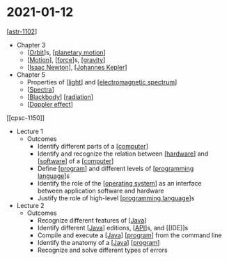 # 2021-01-12

[[astr-1102]]

- Chapter 3
  - [[Orbit]]s, [[planetary motion]]
  - [[Motion]], [[force]]s, [[gravity]]
  - [[Isaac Newton]], [[Johannes Kepler]]
- Chapter 5
  - Properties of [[light]] and [[electromagnetic spectrum]]
  - [[Spectra]]
  - [[Blackbody]] [[radiation]]
  - [[Doppler effect]]

[[cpsc-1150]]

- Lecture 1
  - Outcomes
    - Identify different parts of a [[computer]]
    - Identify and recognize the relation between [[hardware]] and [[software]] of a [[computer]]
    - Define [[program]] and different levels of [[programming language]]s
    - Identify the role of the [[operating system]] as an interface between application software and hardware
    - Justify the role of high-level [[programming language]]s
- Lecture 2
  - Outcomes
    - Recognize different features of [[Java]]
    - Identify different [[Java]] editions, [[API]]s, and [[IDE]]s
    - Compile and execute a [[Java]] [[program]] from the command line
    - Identify the anatomy of a [[Java]] [[program]]
    - Recognize and solve different types of errors

[//begin]: # "Autogenerated link references for markdown compatibility"
[astr-1102]: astr-1102 "ASTR 1102 - Intro to Stars and Galaxies"
[Orbit]: orbit "Orbit"
[planetary motion]: planetary-motion "Planetary Motion"
[Motion]: motion "Motion"
[force]: force "Force"
[gravity]: gravity "Gravity"
[Isaac Newton]: isaac-newton "Isaac Newton"
[Johannes Kepler]: johannes-kepler "Johannes Kepler"
[light]: light "Light"
[electromagnetic spectrum]: electromagnetic-spectrum "Electromagnetic Spectrum"
[Spectra]: spectra "Spectra"
[Blackbody]: blackbody "Blackbody"
[radiation]: radiation "Radiation"
[Doppler effect]: doppler-effect "Doppler Effect"
[computer]: computer "Computer"
[hardware]: hardware "Hardware"
[software]: software "Software"
[program]: program "Program"
[programming language]: programming-language "Programming Language"
[operating system]: operating-system "Operating System"
[Java]: java "Java"
[API]: api "API"
[//end]: # "Autogenerated link references"